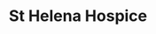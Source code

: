 ---
title: "St Helena Hospice"
url: /frinton-on-sea/st-helena-hospice-triangle-shopping-centre/
shop: Gebrauchtwaren
---
